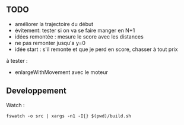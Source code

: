 

## TODO

- améliorer la trajectoire du début
- évitement: tester si on va se faire manger en N+1
- idées remontée : mesure le score avec les distances
- ne pas remonter jusqu'a y=0
- idée start : s'il remonte et que je perd en score, chasser à tout prix

à tester :
- enlargeWithMovement avec le moteur

## Developpement

Watch :
```
fswatch -o src | xargs -n1 -I{} $(pwd)/build.sh
```

